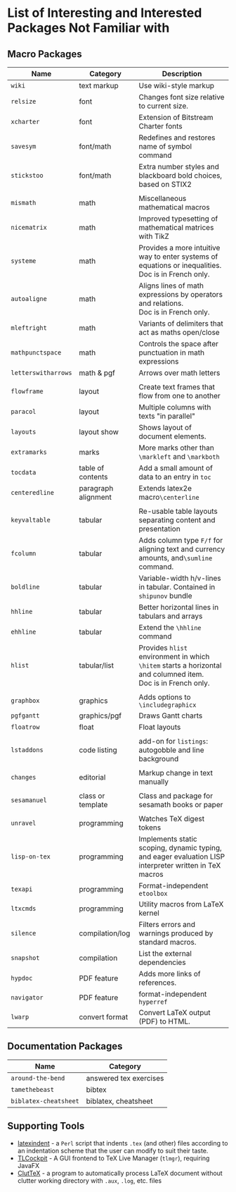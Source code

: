 # List of Interesting and Interested Packages Not Familiar with

## Macro Packages

| Name              | Category            | Description                                                  |
| ----------------- | ------------------- | ------------------------------------------------------------ |
| `wiki`            | text markup         | Use wiki-style markup                                        |
| `relsize`         | font                | Changes font size relative to current size.                  |
| `xcharter`        | font                | Extension of Bitstream Charter fonts                         |
| `savesym`         | font/math           | Redefines and restores name of symbol command                |
| `stickstoo`       | font/math           | Extra number styles and blackboard bold choices, based on STIX2 |
|                   |                     |                                                              |
| `mismath`         | math                | Miscellaneous mathematical macros                            |
| `nicematrix`      | math                | Improved typesetting of mathematical matrices with TikZ      |
| `systeme`         | math                | Provides a more intuitive way to enter systems of equations or inequalities. <br />Doc is in French only. |
| `autoaligne`      | math                | Aligns lines of math expressions by operators and relations. <br />Doc is in French only. |
| `mleftright`      | math                | Variants of delimiters that act as maths open/close          |
| `mathpunctspace`  | math                | Controls the space after punctuation in math expressions     |
| `letterswitharrows` | math & pgf        | Arrows over math letters                                     |
|                   |                     |                                                              |
| `flowframe`       | layout              | Create text frames that flow from one to another             |
| `paracol`         | layout              | Multiple columns with texts "in parallel"                    |
| `layouts`         | layout show         | Shows layout of document elements.                           |
| `extramarks`      | marks               | More marks other than `\markleft` and `\markboth`            |
| `tocdata`         | table of contents   | Add a small amount of data to an entry in `toc`              |
| `centeredline`    | paragraph alignment | Extends latex2e macro`\centerline`                           |
|                   |                     |                                                              |
| `keyvaltable`     | tabular             | Re-usable table layouts separating content and presentation  |
| `fcolumn`         | tabular             | Adds column type `F/f` for aligning text and currency amounts, and`\sumline` command. |
| `boldline`        | tabular             | Variable-width h/v-lines in tabular. Contained in `shipunov` bundle |
| `hhline`          | tabular             | Better horizontal lines in tabulars and arrays               |
| `ehhline`         | tabular             | Extend the `\hhline` command                                 |
| `hlist`           | tabular/list        | Provides  `hlist` environment in which `\hitem` starts a horizontal and columned item. <br />Doc is in French only. |
|                   |                     |                                                              |
| `graphbox`        | graphics            | Adds options to `\includegraphicx`                           |
| `pgfgantt`        | graphics/pgf        | Draws Gantt charts                                           |
| `floatrow`        | float               | Float layouts                                                |
|                   |                     |                                                              |
| `lstaddons`       | code listing        | add-on for `listings`: autogobble and line background        |
|                   |                     |                                                              |
| `changes`         | editorial           | Markup change in text manually                               |
|                   |                     |                                                              |
| `sesamanuel`      | class or template   | Class and package for sesamath books or paper                |
|                   |                     |                                                              |
| `unravel`         | programming         | Watches TeX digest tokens                                    |
| `lisp-on-tex`     | programming         | Implements static scoping, dynamic typing, and eager evaluation LISP interpreter written in TeX macros |
| `texapi`          | programming         | Format-independent `etoolbox`                                |
| `ltxcmds`         | programming         | Utility macros from LaTeX kernel                             |
| `silence`         | compilation/log     | Filters errors and warnings produced by standard macros.     |
| `snapshot`        | compilation         | List the external dependencies                               |
| `hypdoc`          | PDF feature         | Adds more links of references.                               |
| `navigator`       | PDF feature         | format-independent `hyperref`                                |
| `lwarp`           | convert format      | Convert LaTeX output (PDF) to HTML.                          |

## Documentation Packages

| Name                  | Category               |
| --------------------- | ---------------------- |
| `around-the-bend`     | answered tex exercises | 
| `tamethebeast`        | bibtex                 |
| `biblatex-cheatsheet` | biblatex, cheatsheet   |

## Supporting Tools

* [latexindent](https://ctan.org/pkg/latexindent) - a `Perl` script that indents `.tex` (and other) files according to an indentation scheme that the user can modify to suit their taste.
* [TLCockpit](https://ctan.org/pkg/tlcockpit) - A GUI frontend to TeX Live Manager (`tlmgr`), requiring JavaFX
* [ClutTeX](https://ctan.org/pkg/cluttex) - a program to automatically process LaTeX document without clutter working directory with `.aux`, `.log`, etc. files
